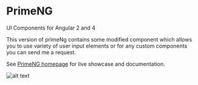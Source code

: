 # PrimeNG
UI Components for Angular 2 and 4

This version of primeNg contains some modified component which allows you to use variety of 
user input elements or for any custom components you can send me a request.


See [PrimeNG homepage](http://www.primefaces.org/primeng) for live showcase and documentation.

![alt text](https://www.primefaces.org/primeng/assets/showcase/images/primeng-sidebar.svg "PrimeNG")
